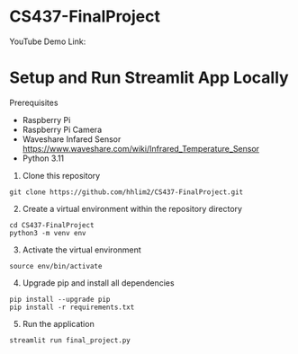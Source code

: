 # CS437-FinalProject
YouTube Demo Link:

# Setup and Run Streamlit App Locally
Prerequisites 
- Raspberry Pi
- Raspberry Pi Camera
- Waveshare Infared Sensor https://www.waveshare.com/wiki/Infrared_Temperature_Sensor
- Python 3.11

1. Clone this repository
```
git clone https://github.com/hhlim2/CS437-FinalProject.git
```

2. Create a virtual environment within the repository directory
```
cd CS437-FinalProject
python3 -m venv env
```

3. Activate the virtual environment
```
source env/bin/activate
```

4. Upgrade pip and install all dependencies
```
pip install --upgrade pip
pip install -r requirements.txt
```

5. Run the application
```
streamlit run final_project.py
```
